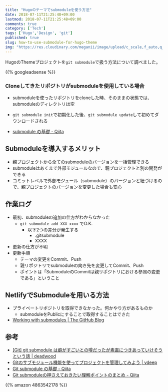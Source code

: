 ```yaml
---
title: "Hugoのテーマでsubmoduleを使う方法"
date: 2018-07-11T21:25:48+09:00
lastmod: 2018-07-11T21:25:48+09:00
comments: true
category: ['Tech']
tags: ['Hugo','Design', 'git']
published: true
slug: how-to-use-submodule-for-hugo-theme
img: "https://res.cloudinary.com/meganii/image/upload/c_scale,f_auto,q_auto,w_300/v1514036568/thumbnail_hugo_icon.png"
---
```


HugoのThemeプロジェクトを`git submodule`で扱う方法について調べました。

<!--more-->
{{% googleadsense %}}

### Cloneしてきたリポジトリがsubmoduleを使用している場合

- submoduleを使ったリポジトリをcloneした時、そのままの状態では、submoduleのディレクトリは空
- `git submodule init`で初期化した後、`git submodule update`して初めてダウンロードされる

- [submodule の基礎 - Qiita](https://qiita.com/sotarok/items/0d525e568a6088f6f6bbGit)

## Submoduleを導入するメリット

- 親プロジェクトから全てのsubmoduleのバージョンを一括管理できる
- submoduleはあくまで外部モジュールなので、親プロジェクトと別の開発ができる
- コミットレベルで外部モジュール（submodule）のバージョンと紐づけるので、親プロジェクトのバージョンを変更した場合も安心


## 作業ログ

- 最初、submoduleの追加の仕方がわからなかった
    - `git submodule add XXX xxxx` でO.K.
        - 以下2つの差分が発生する
            - .gitsubmodule
            - XXXX
- 更新の仕方が不明
- 更新手順
    - テーマの変更をCommit、Push
    - 親リポジトリでsubmoduleの向き先を変更してCommit、Push
    - ポイントは「SubmoduleのCommitは親リポジトリにおける参照の変更である」ということ


## NetlifyでSubmoduleを用いる方法

- プライベートリポジトリを取得できなかった。何かやり方があるものか
    - submoduleをPublicにすることで取得することはできた
- [Working with submodules | The GitHub Blog](https://blog.github.com/2016-02-01-working-with-submodules/)


## 参考

- [\[Git\] git submodule は癖がすごいとの噂だったが素直につきあっていけそうという話 \| deadwood](https://www.d-wood.com/blog/2014/05/22_6257.html)
- [Gitのサブモジュール機能を使ってプロジェクトを管理してみよう \| vdeep](http://vdeep.net/git-submodule)
- [Git submodule の基礎 \- Qiita](https://qiita.com/sotarok/items/0d525e568a6088f6f6bb)
- [Git submoduleの押さえておきたい理解ポイントのまとめ \- Qiita](https://qiita.com/kinpira/items/3309eb2e5a9a422199e9)


{{% amazon 4863542178 %}}
